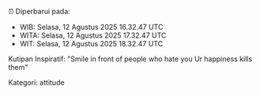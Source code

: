 ⏰ Diperbarui pada:
- WIB: Selasa, 12 Agustus 2025 16.32.47 UTC
- WITA: Selasa, 12 Agustus 2025 17.32.47 UTC
- WIT: Selasa, 12 Agustus 2025 18.32.47 UTC

Kutipan Inspiratif:
"Smile in front of people who hate you Ur happiness kills them"


Kategori: attitude

